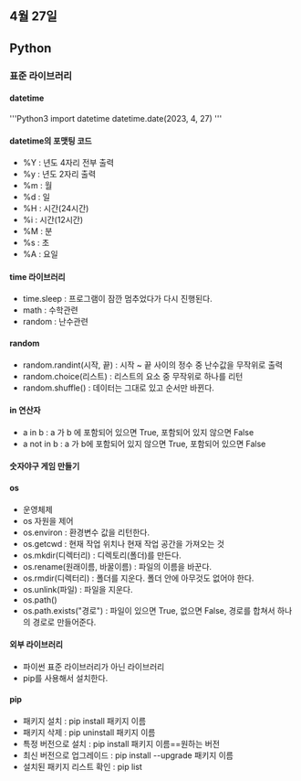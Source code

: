 ## 4월 27일
## Python
### 표준 라이브러리
#### datetime
'''Python3
import datetime
datetime.date(2023, 4, 27)
'''

#### datetime의 포맷팅 코드
- %Y : 년도 4자리 전부 출력
- %y : 년도 2자리 출력
- %m : 월
- %d : 일
- %H : 시간(24시간)
- %i : 시간(12시간)
- %M : 분
- %s : 초
- %A : 요일

#### time 라이브러리
- time.sleep : 프로그램이 잠깐 멈추었다가 다시 진행된다.
- math : 수학관련
- random : 난수관련

#### random
- random.randint(시작, 끝) : 시작 ~ 끝 사이의 정수 중 난수값을 무작위로 출력
- random.choice(리스트) : 리스트의 요소 중 무작위로 하나를 리턴
- random.shuffle() : 데이터는 그대로 있고 순서만 바뀐다.

#### in 연산자
- a in b : a 가 b 에 포함되어 있으면 True, 포함되어 있지 않으면 False
- a not in b : a 가 b에 포함되어 있지 않으면 True, 포함되어 있으면 False

#### 숫자야구 게임 만들기

#### os
- 운영체제
- os 자원을 제어
- os.environ : 환경변수 값을 리턴한다.
- os.getcwd : 현재 작업 위치나 현재 작업 공간을 가져오는 것
- os.mkdir(디렉터리) : 디렉토리(폴더)를 만든다.
- os.rename(원래이름, 바꿀이름) : 파일의 이름을 바꾼다.
- os.rmdir(디렉터리) : 폴더를 지운다. 폴더 안에 아무것도 없어야 한다.
- os.unlink(파일) : 파일을 지운다.
- os.path()
- os.path.exists("경로") : 파일이 있으면 True, 없으면 False, 경로를 합쳐서 하나의 경로로 만들어준다.

#### 외부 라이브러리
- 파이썬 표준 라이브러리가 아닌 라이브러리
- pip를 사용해서 설치한다.

#### pip
- 패키지 설치 : pip install 패키지 이름
- 패키지 삭제 : pip uninstall 패키지 이름
- 특정 버전으로 설치 : pip install 패키지 이름==원하는 버전
- 최신 버전으로 업그레이드 : pip install --upgrade 패키지 이름
- 설치된 패키지 리스트 확인 : pip list 